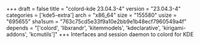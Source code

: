 +++
draft = false
title = "colord-kde 23.04.3-4"
version = "23.04.3-4"
categories = ['kde5-extra']
arch = "x86_64"
size = "155580"
usize = "695655"
sha1sum = "763c75cd5e33f9a10e2bb9e1b48ecf7960549a4f"
depends = "['colord', 'libxrandr', 'kitemmodels', 'kdeclarative', 'kirigami-addons', 'kcmutils']"
+++
Interfaces and session daemon to colord for KDE
